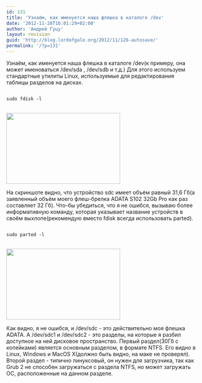 ```yaml
---
id: 131
title: 'Узнаём, как именуется наша флешка в каталоге /dev'
date: '2012-11-28T16:01:29+02:00'
author: 'Андрей Гуцу'
layout: revision
guid: 'http://blog.lordofgale.org/2012/11/126-autosave/'
permalink: '/?p=131'
---
```


<p>
Узнаём, как именуется наша флешка в каталоге /dev(к примеру, она может именоваться /dev/sda , /dev/sdb и т.д.) Для этого используем стандартные утилиты Linux, используемые для редактирования таблицы разделов на дисках.
</p>
<pre>
<code class="bash">
sudo fdisk -l
</code>
</pre>
<a href="http://blog.lordofgale.org/wp-content/uploads/2012/11/Screenshot-from-2012-11-28-151336.png"><img src="http://blog.lordofgale.org/wp-content/uploads/2012/11/Screenshot-from-2012-11-28-151336-300x187.png" alt="" title="Screenshot from 2012-11-28 15:13:36" width="300" height="187" class="alignleft size-medium wp-image-128" /></a>
<p>
На скриншоте видно, что устройство sdc имеет объём равный 31,6 Гб(а заявленный объём моего флеш-брелка ADATA S102 32Gb Pro как раз составляет 32 Гб). Что-бы убедиться, что я не ошибся, вызываю более информативную команду, которая указывает название устройств в своём выхлопе(рекомендую вместо fdisk всегда использовать parted).
</p>
<pre>
<code class="bash">
sudo parted -l
</code>
</pre>
<a href="http://blog.lordofgale.org/wp-content/uploads/2012/11/Screenshot-from-2012-11-28-151430.png"><img src="http://blog.lordofgale.org/wp-content/uploads/2012/11/Screenshot-from-2012-11-28-151430-300x187.png" alt="" title="Screenshot from 2012-11-28 15:14:30" width="300" height="187" class="alignleft size-medium wp-image-129" /></a>
<p>
Как видно, я не ошибся, и /dev/sdc - это действительно моя флешка ADATA. A /dev/sdc1 и /dev/sdc2 - это разделы, на которые я разбил доступное на ней дисковое пространство. Первый раздел(30Гб с копейками) является основным разделом, в формате NTFS. Его видно в Linux, Windows и MacOS X(должно быть видно, на маке не проверял). Второй раздел - типично линуксовый, он нужен для загрузчика, так как Grub 2 не способен загружаться с раздела NTFS, но может загружать ОС, расположенные на данном разделе.
</p>